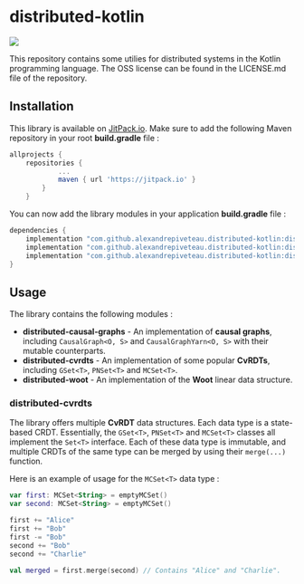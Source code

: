 # distributed-kotlin

[![](https://jitpack.io/v/alexandrepiveteau/distributed-kotlin.svg)](https://jitpack.io/#alexandrepiveteau/distributed-kotlin)

This repository contains some utilies for distributed systems in the Kotlin programming language.
The OSS license can be found in the LICENSE.md file of the repository.

## Installation
This library is available on [JitPack.io](https://jitpack.io/#alexandrepiveteau/distributed-kotlin). Make
sure to add the following Maven repository in your root **build.gradle** file :

```groovy
allprojects {
	repositories {
			...
			maven { url 'https://jitpack.io' }
		}
	}
```

You can now add the library modules in your application **build.gradle** file :

```groovy
dependencies {
    implementation "com.github.alexandrepiveteau.distributed-kotlin:distributed-causal-graphs:1.0.0"
	implementation "com.github.alexandrepiveteau.distributed-kotlin:distributed-cvrdts:1.0.0"
	implementation "com.github.alexandrepiveteau.distributed-kotlin:distributed-woot:1.0.0"
}
```

## Usage
The library contains the following modules :

- **distributed-causal-graphs** - An implementation of **causal graphs**, including `CausalGraph<O, S>` and `CausalGraphYarn<O, S>` with their mutable counterparts.
- **distributed-cvrdts** - An implementation of some popular **CvRDTs**, including `GSet<T>`, `PNSet<T>` and `MCSet<T>`.
- **distributed-woot** - An implementation of the **Woot** linear data structure.

### distributed-cvrdts

The library offers multiple **CvRDT** data structures. Each data type is a state-based CRDT. Essentially, the `GSet<T>`, `PNSet<T>` and `MCSet<T>` classes all implement the `Set<T>` interface. Each of these data type is immutable, and multiple CRDTs of the same type can be merged by using their `merge(...)` function.

Here is an example of usage for the `MCSet<T>` data type :

```kotlin
var first: MCSet<String> = emptyMCSet()
var second: MCSet<String> = emptyMCSet()

first += "Alice"
first += "Bob"
first -= "Bob"
second += "Bob"
second += "Charlie"

val merged = first.merge(second) // Contains "Alice" and "Charlie".
```